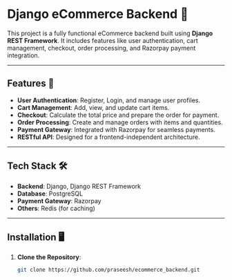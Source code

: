 # Django eCommerce Backend 🛒

This project is a fully functional eCommerce backend built using **Django REST Framework**. It includes features like user authentication, cart management, checkout, order processing, and Razorpay payment integration.

---

## Features 🚀

- **User Authentication**: Register, Login, and manage user profiles.
- **Cart Management**: Add, view, and update cart items.
- **Checkout**: Calculate the total price and prepare the order for payment.
- **Order Processing**: Create and manage orders with items and quantities.
- **Payment Gateway**: Integrated with Razorpay for seamless payments.
- **RESTful API**: Designed for a frontend-independent architecture.

---


## Tech Stack 🛠️

- **Backend**: Django, Django REST Framework
- **Database**: PostgreSQL
- **Payment Gateway**: Razorpay
- **Others**: Redis (for caching)


---

## Installation 🖥️

1. **Clone the Repository**:
   ```bash
   git clone https://github.com/praseesh/ecommerce_backend.git
